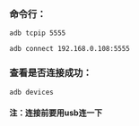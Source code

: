 ### 命令行：

`adb tcpip 5555`

`adb connect 192.168.0.108:5555`

### 查看是否连接成功：

`adb devices`



#### 注：连接前要用usb连一下

